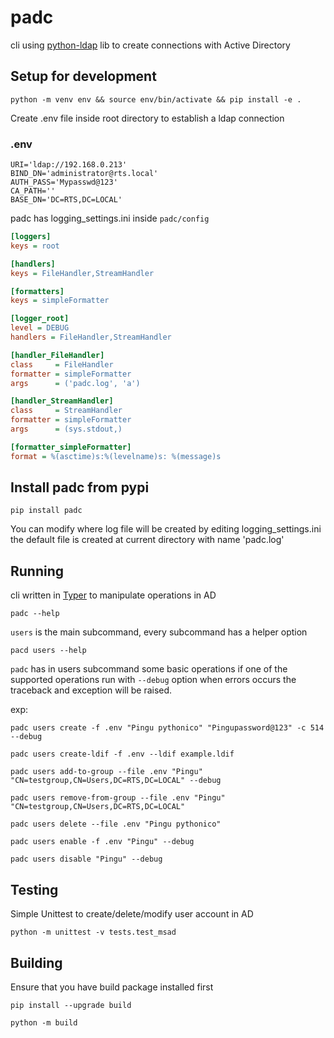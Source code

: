 # padc

cli using [python-ldap](https://github.com/python-ldap/python-ldap) lib to create connections with Active Directory

## Setup for development
```console
python -m venv env && source env/bin/activate && pip install -e .
```
Create .env file inside root directory to establish a ldap connection
### .env
```
URI='ldap://192.168.0.213'
BIND_DN='administrator@rts.local'
AUTH_PASS='Mypasswd@123'
CA_PATH='' 
BASE_DN='DC=RTS,DC=LOCAL'
```
padc has logging_settings.ini inside `padc/config`
```ini
[loggers]
keys = root

[handlers]
keys = FileHandler,StreamHandler

[formatters]
keys = simpleFormatter

[logger_root]
level = DEBUG
handlers = FileHandler,StreamHandler

[handler_FileHandler]
class     = FileHandler
formatter = simpleFormatter
args      = ('padc.log', 'a')

[handler_StreamHandler]
class     = StreamHandler
formatter = simpleFormatter
args      = (sys.stdout,)

[formatter_simpleFormatter]
format = %(asctime)s:%(levelname)s: %(message)s
```

## Install padc from pypi
```console
pip install padc
```
You can modify where log file will be created by editing logging_settings.ini
the default file is created at current directory with name 'padc.log'

## Running
cli written in [Typer](https://github.com/tiangolo/typer) to manipulate operations in AD

```console
padc --help
```
`users` is the main subcommand, every subcommand has a helper option
```console
pacd users --help
```

`padc` has in users subcommand some basic operations
if one of the supported operations run with `--debug` option
when errors occurs the traceback and exception will be raised.

exp:
```console
padc users create -f .env "Pingu pythonico" "Pingupassword@123" -c 514 --debug
```
```console
padc users create-ldif -f .env --ldif example.ldif
```
```console
padc users add-to-group --file .env "Pingu" "CN=testgroup,CN=Users,DC=RTS,DC=LOCAL" --debug
```
```console
padc users remove-from-group --file .env "Pingu" "CN=testgroup,CN=Users,DC=RTS,DC=LOCAL"
```
```console
padc users delete --file .env "Pingu pythonico"
```
```console
padc users enable -f .env "Pingu" --debug
```
```console
padc users disable "Pingu" --debug
```

## Testing
Simple Unittest to create/delete/modify user account in AD
```console
python -m unittest -v tests.test_msad
```

## Building
Ensure that you have build package installed first
```console
pip install --upgrade build
```

```console
python -m build
```
